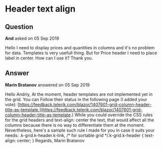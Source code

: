 # Header text align

## Question

**And** asked on 05 Sep 2019

Hello I need to display prices and quantities in columns and it's no problem for data. Templates is very usefull thing. But for Price header I need to place label in center. How can I use it? Thank you.

## Answer

**Marin Bratanov** answered on 05 Sep 2019

Hello Andriy, At the moment, header templates are not implemented yet in the grid. You can Follow their status in the following page (I added your vote): [https://feedback.telerik.com/blazor/1407601-grid-column-header-title-as-template.](https://feedback.telerik.com/blazor/1407601-grid-column-header-title-as-template.) While you could override the CSS rules for the grid headers and text-align: center the text, that would affect all the columns because there is no way to differentiate them at the moment. Nevertheless, here's a sample such rule I made for you in case it suits your needs: .k-grid.k-header.k-link, /* for sortable grid */.k-grid.k-header { text-align: center;
} Regards, Marin Bratanov

